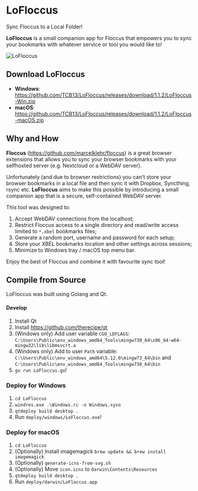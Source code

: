 # LoFloccus
Sync Floccus to a Local Folder!

**LoFloccus** is a small companion app for Floccus that empowers you to sync your bookmarks with whatever service or tool you would like to!

![LoFloccus](https://cdn.iklive.eu/tcb13/2019/lofloccus-1-1-0.png) 

## Download LoFloccus

- **Windows**: https://github.com/TCB13/LoFloccus/releases/download/1.1.2/LoFloccus-Win.zip
- **macOS**: https://github.com/TCB13/LoFloccus/releases/download/1.1.2/LoFloccus-macOS.zip

## Why and How

**Floccus** (https://github.com/marcelklehr/floccus) is a great browser extensions that allows you to sync your browser bookmarks with your selfhosted server (e.g. Nextcloud or a WebDAV server).

Unfortunately (and due to browser restrictions) you can't store your browser bookmarks in a local file and then sync it with Dropbox, Syncthing, rsync etc. **LoFloccus** aims to make this possible by introducing a small companion app that is a secure, self-contained WebDAV server.

This tool was designed to:
1) Accept WebDAV connections from the localhost;
2) Restrict Floccus access to a single directory and read/write access limited to `*.xbel` bookmarks files;
3) Generate a random port, username and password for each setup;
4) Store your XBEL bookmarks location and other settings across sessions;
5) Minimize to Windows tray / macOS top menu bar.

Enjoy the best of Floccus and combine it with favourite sync tool!

## Compile from Source

LoFloccus was built using Golang and Qt.

#### Develop
1. Install Qt
2. Install https://github.com/therecipe/qt
3. (Windows only) Add user variable `CGO_LDFLAGS`: `C:\Users\Public\env_windows_amd64_Tools\mingw730_64\x86_64-w64-mingw32\lib\libmsvcrt.a`
4. (Windows only) Add to user `Path` variable: `C:\Users\Public\env_windows_amd64\5.12.0\mingw73_64\bin` and `C:\Users\Public\env_windows_amd64_Tools\mingw730_64\bin`
5. `go run LoFloccus.go`!

### Deploy for Windows
1. `cd LoFloccus`
2. `windres.exe .\Windows.rc -o Windows.syso`
3. `qtdeploy build desktop .`
4. Run `deploy/windows/LoFloccus.exe`!

### Deploy for macOS
1. `cd LoFloccus`
2. (Optionally) Install imagemagick `brew update && brew install imagemagick`
3. (Optionally) `generate-icns-from-svg.sh`
4. (Optionally) Move `icon.icns` to `darwin\Contents\Resources`
5. `qtdeploy build desktop .`
6. Run `deploy/darwin/LoFloccus.app`

